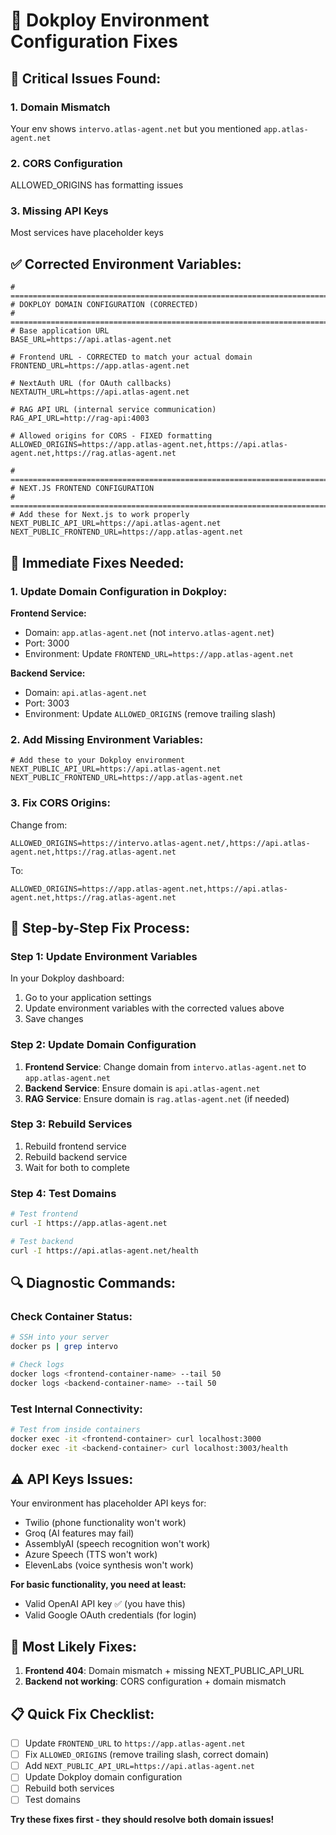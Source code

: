 # 🔧 Dokploy Environment Configuration Fixes

## 🚨 **Critical Issues Found:**

### **1. Domain Mismatch**
Your env shows `intervo.atlas-agent.net` but you mentioned `app.atlas-agent.net`

### **2. CORS Configuration**
ALLOWED_ORIGINS has formatting issues

### **3. Missing API Keys**
Most services have placeholder keys

## ✅ **Corrected Environment Variables:**

```env
# =============================================================================
# DOKPLOY DOMAIN CONFIGURATION (CORRECTED)
# =============================================================================
# Base application URL
BASE_URL=https://api.atlas-agent.net

# Frontend URL - CORRECTED to match your actual domain
FRONTEND_URL=https://app.atlas-agent.net

# NextAuth URL (for OAuth callbacks)
NEXTAUTH_URL=https://api.atlas-agent.net

# RAG API URL (internal service communication)
RAG_API_URL=http://rag-api:4003

# Allowed origins for CORS - FIXED formatting
ALLOWED_ORIGINS=https://app.atlas-agent.net,https://api.atlas-agent.net,https://rag.atlas-agent.net

# =============================================================================
# NEXT.JS FRONTEND CONFIGURATION
# =============================================================================
# Add these for Next.js to work properly
NEXT_PUBLIC_API_URL=https://api.atlas-agent.net
NEXT_PUBLIC_FRONTEND_URL=https://app.atlas-agent.net
```

## 🔧 **Immediate Fixes Needed:**

### **1. Update Domain Configuration in Dokploy:**

**Frontend Service:**
- Domain: `app.atlas-agent.net` (not `intervo.atlas-agent.net`)
- Port: 3000
- Environment: Update `FRONTEND_URL=https://app.atlas-agent.net`

**Backend Service:**
- Domain: `api.atlas-agent.net`
- Port: 3003
- Environment: Update `ALLOWED_ORIGINS` (remove trailing slash)

### **2. Add Missing Environment Variables:**
```env
# Add these to your Dokploy environment
NEXT_PUBLIC_API_URL=https://api.atlas-agent.net
NEXT_PUBLIC_FRONTEND_URL=https://app.atlas-agent.net
```

### **3. Fix CORS Origins:**
Change from:
```env
ALLOWED_ORIGINS=https://intervo.atlas-agent.net/,https://api.atlas-agent.net,https://rag.atlas-agent.net
```

To:
```env
ALLOWED_ORIGINS=https://app.atlas-agent.net,https://api.atlas-agent.net,https://rag.atlas-agent.net
```

## 🚀 **Step-by-Step Fix Process:**

### **Step 1: Update Environment Variables**
In your Dokploy dashboard:
1. Go to your application settings
2. Update environment variables with the corrected values above
3. Save changes

### **Step 2: Update Domain Configuration**
1. **Frontend Service**: Change domain from `intervo.atlas-agent.net` to `app.atlas-agent.net`
2. **Backend Service**: Ensure domain is `api.atlas-agent.net`
3. **RAG Service**: Ensure domain is `rag.atlas-agent.net` (if needed)

### **Step 3: Rebuild Services**
1. Rebuild frontend service
2. Rebuild backend service
3. Wait for both to complete

### **Step 4: Test Domains**
```bash
# Test frontend
curl -I https://app.atlas-agent.net

# Test backend
curl -I https://api.atlas-agent.net/health
```

## 🔍 **Diagnostic Commands:**

### **Check Container Status:**
```bash
# SSH into your server
docker ps | grep intervo

# Check logs
docker logs <frontend-container-name> --tail 50
docker logs <backend-container-name> --tail 50
```

### **Test Internal Connectivity:**
```bash
# Test from inside containers
docker exec -it <frontend-container> curl localhost:3000
docker exec -it <backend-container> curl localhost:3003/health
```

## ⚠️ **API Keys Issues:**

Your environment has placeholder API keys for:
- Twilio (phone functionality won't work)
- Groq (AI features may fail)
- AssemblyAI (speech recognition won't work)
- Azure Speech (TTS won't work)
- ElevenLabs (voice synthesis won't work)

**For basic functionality, you need at least:**
- Valid OpenAI API key ✅ (you have this)
- Valid Google OAuth credentials (for login)

## 🎯 **Most Likely Fixes:**

1. **Frontend 404**: Domain mismatch + missing NEXT_PUBLIC_API_URL
2. **Backend not working**: CORS configuration + domain mismatch

## 📋 **Quick Fix Checklist:**

- [ ] Update `FRONTEND_URL` to `https://app.atlas-agent.net`
- [ ] Fix `ALLOWED_ORIGINS` (remove trailing slash, correct domain)
- [ ] Add `NEXT_PUBLIC_API_URL=https://api.atlas-agent.net`
- [ ] Update Dokploy domain configuration
- [ ] Rebuild both services
- [ ] Test domains

**Try these fixes first - they should resolve both domain issues!**

